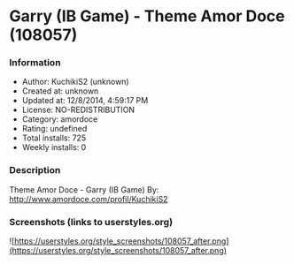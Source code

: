 # Garry (IB Game) - Theme Amor Doce (108057)

### Information
- Author: KuchikiS2 (unknown)
- Created at: unknown
- Updated at: 12/8/2014, 4:59:17 PM
- License: NO-REDISTRIBUTION
- Category: amordoce
- Rating: undefined
- Total installs: 725
- Weekly installs: 0


### Description
Theme Amor Doce - Garry (IB Game)
By: http://www.amordoce.com/profil/KuchikiS2


### Screenshots (links to userstyles.org)
![https://userstyles.org/style_screenshots/108057_after.png](https://userstyles.org/style_screenshots/108057_after.png)


